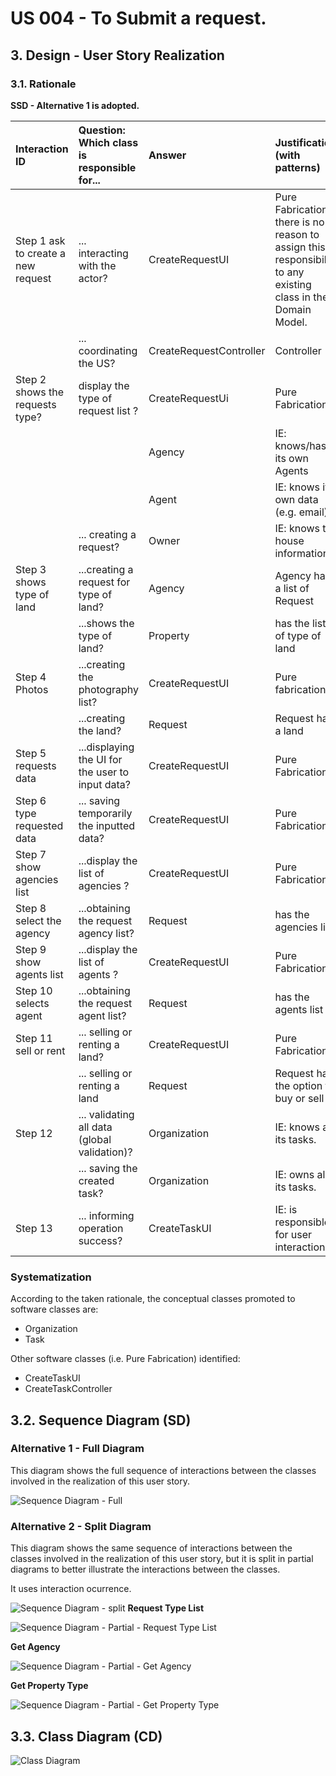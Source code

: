 # US 004 - To Submit a request.

## 3. Design - User Story Realization 

### 3.1. Rationale

**SSD - Alternative 1 is adopted.**

| Interaction ID                         | Question: Which class is responsible for...       | Answer                  | Justification (with patterns)                                                                                 |
|:---------------------------------------|:--------------------------------------------------|:------------------------|:--------------------------------------------------------------------------------------------------------------|
| Step 1  ask to create a new request		  | 	... interacting with the actor?                  | CreateRequestUI         | Pure Fabrication: there is no reason to assign this responsibility to any existing class in the Domain Model. |
| 			  		                                | 	... coordinating the US?                         | CreateRequestController | Controller                                                                                                    |
| 	Step 2	shows the requests type? 	  		 | 	  display the type of  request list ?            | CreateRequestUi         | Pure Fabrication                                                                                              ||
| 			  		                                | 							                                           | Agency                  | IE: knows/has its own Agents                                                                                  |
| 			  		                                | 							                                           | Agent                   | IE: knows its own data (e.g. email)                                                                           |
|                                        | ... creating a request?                           | Owner                   | IE: knows the house information                                                                               |
| Step 3  	shows type of land        | 					...creating a request for type of land?	 | Agency                  | Agency has a list of Request                                                                                  |
|                                        | ...shows the type of land?	                   | Property                | has the list of type of land                                                                              |                                                                                        |                         |                                                                                                               |
| Step 4 		Photos                        | 	...creating the photography list?                | CreateRequestUI         | Pure fabrication                                                                                              |
|                                        | ...creating the land?                         | Request                 | Request has a land                                                                                        |
| Step 5  	requests data	                | 	...displaying the UI for the user to input data? | CreateRequestUI         | Pure Fabrication                                                                                              |
| Step 6  		  type requested data        | 	... saving temporarily the inputted data?        | CreateRequestUI         | Pure Fabrication                                                                                              |
| Step 7  		show  agencies list          | 			...display the list of agencies	?			           | CreateRequestUI         | Pure Fabrication                                                                                              |              
| Step 8      select the agency          | ...obtaining the request agency list?             | Request                 | has the agencies list                                                                                         |
| Step 9 show  agents list               | ...display the list of agents	?                   | CreateRequestUI         | Pure Fabrication                                                                                              |
| Step 10               selects agent    | ...obtaining the request agent list?              | Request                 | has the agents list                                                                                           |
| Step 11  		 sell or rent               | 	... selling or renting a land?               | CreateRequestUI         | Pure Fabrication                                                                                              | 
|                                        |                       ... selling or renting a land                            | Request                 | Request has the option to buy or sell                                                                         |
| Step 12			                             | 	... validating all data (global validation)?     | Organization            | IE: knows all its tasks.                                                                                      | 
| 			  		                                | 	... saving the created task?                     | Organization            | IE: owns all its tasks.                                                                                       | 
| Step 13  		                            | 	... informing operation success?                 | CreateTaskUI            | IE: is responsible for user interactions.                                                                     | 

### Systematization ##

According to the taken rationale, the conceptual classes promoted to software classes are: 

 * Organization
 * Task

Other software classes (i.e. Pure Fabrication) identified: 

 * CreateTaskUI  
 * CreateTaskController


## 3.2. Sequence Diagram (SD)

### Alternative 1 - Full Diagram

This diagram shows the full sequence of interactions between the classes involved in the realization of this user story.

![Sequence Diagram - Full](svg/us004-sequence-diagram-full.svg)

### Alternative 2 - Split Diagram

This diagram shows the same sequence of interactions between the classes involved in the realization of this user story, but it is split in partial diagrams to better illustrate the interactions between the classes.

It uses interaction ocurrence.

![Sequence Diagram - split](svg/us004-sequence-diagram-split.svg)
**Request Type List**

![Sequence Diagram - Partial - Request Type List](svg/us004-sequence-diagram-partial-requestTypeList.svg)

**Get Agency**

![Sequence Diagram - Partial - Get Agency](svg/us004-sequence-diagram-partial-get-agency.svg)

**Get Property Type**

![Sequence Diagram - Partial - Get Property Type](svg/us004-sequence-diagram-partial-get-land-type.svg)


## 3.3. Class Diagram (CD)

![Class Diagram](svg/us004-class-diagram.svg)